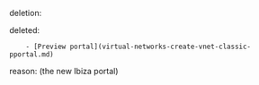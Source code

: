 deletion:

deleted:

		- [Preview portal](virtual-networks-create-vnet-classic-pportal.md)

reason: (the new Ibiza portal)

